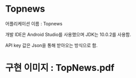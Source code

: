 # Topnews

어플리케이션 이름 : Topnews

개발 IDE은 Android Studio를 사용했으며 JDK는 10.0.2를 사용함.

API key 값은 Json을 통해 받아오는 방식으로 함.

# 구현 이미지 : TopNews.pdf
